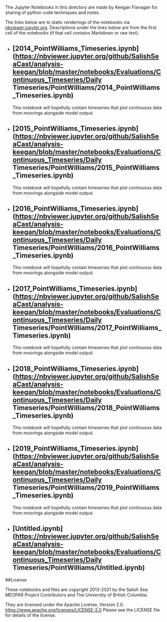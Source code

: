 The Jupyter Notebooks in this directory are made by Keegan Flanagan
for sharing of python code techniques and notes.

The links below are to static renderings of the notebooks via
[nbviewer.jupyter.org](https://nbviewer.jupyter.org/).
Descriptions under the links below are from the first cell of the notebooks
(if that cell contains Markdown or raw text).

* ## [2014_PointWilliams_Timeseries.ipynb](https://nbviewer.jupyter.org/github/SalishSeaCast/analysis-keegan/blob/master/notebooks/Evaluations/Continuous_Timeseries/Daily Timeseries/PointWilliams/2014_PointWilliams_Timeseries.ipynb)  
    
    This notebook will hopefully contain timeseries that plot continuous data from moorings alongside model output. 

* ## [2015_PointWilliams_Timeseries.ipynb](https://nbviewer.jupyter.org/github/SalishSeaCast/analysis-keegan/blob/master/notebooks/Evaluations/Continuous_Timeseries/Daily Timeseries/PointWilliams/2015_PointWilliams_Timeseries.ipynb)  
    
    This notebook will hopefully contain timeseries that plot continuous data from moorings alongside model output. 

* ## [2016_PointWilliams_Timeseries.ipynb](https://nbviewer.jupyter.org/github/SalishSeaCast/analysis-keegan/blob/master/notebooks/Evaluations/Continuous_Timeseries/Daily Timeseries/PointWilliams/2016_PointWilliams_Timeseries.ipynb)  
    
    This notebook will hopefully contain timeseries that plot continuous data from moorings alongside model output. 

* ## [2017_PointWilliams_Timeseries.ipynb](https://nbviewer.jupyter.org/github/SalishSeaCast/analysis-keegan/blob/master/notebooks/Evaluations/Continuous_Timeseries/Daily Timeseries/PointWilliams/2017_PointWilliams_Timeseries.ipynb)  
    
    This notebook will hopefully contain timeseries that plot continuous data from moorings alongside model output. 

* ## [2018_PointWilliams_Timeseries.ipynb](https://nbviewer.jupyter.org/github/SalishSeaCast/analysis-keegan/blob/master/notebooks/Evaluations/Continuous_Timeseries/Daily Timeseries/PointWilliams/2018_PointWilliams_Timeseries.ipynb)  
    
    This notebook will hopefully contain timeseries that plot continuous data from moorings alongside model output. 

* ## [2019_PointWilliams_Timeseries.ipynb](https://nbviewer.jupyter.org/github/SalishSeaCast/analysis-keegan/blob/master/notebooks/Evaluations/Continuous_Timeseries/Daily Timeseries/PointWilliams/2019_PointWilliams_Timeseries.ipynb)  
    
    This notebook will hopefully contain timeseries that plot continuous data from moorings alongside model output. 

* ## [Untitled.ipynb](https://nbviewer.jupyter.org/github/SalishSeaCast/analysis-keegan/blob/master/notebooks/Evaluations/Continuous_Timeseries/Daily Timeseries/PointWilliams/Untitled.ipynb)  
    

##License

These notebooks and files are copyright 2013-2021
by the Salish Sea MEOPAR Project Contributors
and The University of British Columbia.

They are licensed under the Apache License, Version 2.0.
https://www.apache.org/licenses/LICENSE-2.0
Please see the LICENSE file for details of the license.
